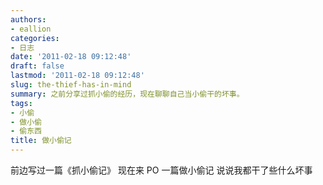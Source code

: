 ```yaml
---
authors:
- eallion
categories:
- 日志
date: '2011-02-18 09:12:48'
draft: false
lastmod: '2011-02-18 09:12:48'
slug: the-thief-has-in-mind
summary: 之前分享过抓小偷的经历，现在聊聊自己当小偷干的坏事。
tags:
- 小偷
- 做小偷
- 偷东西
title: 做小偷记
---
```


前边写过一篇《抓小偷记》
现在来 PO 一篇做小偷记
说说我都干了些什么坏事